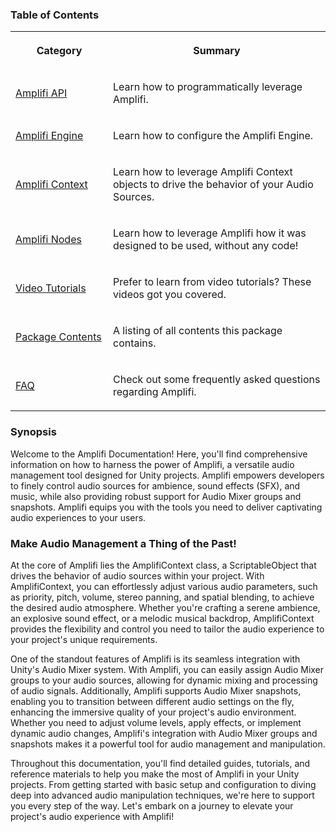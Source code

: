 ### Table of Contents

<table data-table-width="760" data-layout="default" data-local-id="16e7b636-b60b-4690-aac4-bd84d1157cd5" class="confluenceTable"><colgroup><col style="width: 219.0px;"><col style="width: 536.0px;"></colgroup><tbody><tr><th class="confluenceTh"><p><strong>Category</strong></p></th><th class="confluenceTh"><p><strong>Summary</strong></p></th></tr><tr><td class="confluenceTd"><p><a href="Amplifi-API_21594340.md" data-linked-resource-id="21594340" data-linked-resource-version="15" data-linked-resource-type="page">Amplifi API</a></p></td><td class="confluenceTd"><p>Learn how to programmatically leverage Amplifi.</p></td></tr><tr><td class="confluenceTd"><p><a href="Amplifi-Engine-Configuration_30474242.md" data-linked-resource-id="30474242" data-linked-resource-version="6" data-linked-resource-type="page">Amplifi Engine</a></p></td><td class="confluenceTd"><p>Learn how to configure the Amplifi Engine.</p></td></tr><tr><td class="confluenceTd"><p><a href="Amplifi-Context-Configuration_29852062.md" data-linked-resource-id="29852062" data-linked-resource-version="3" data-linked-resource-type="page">Amplifi Context</a></p></td><td class="confluenceTd"><p>Learn how to leverage Amplifi Context objects to drive the behavior of your Audio Sources.</p></td></tr><tr><td class="confluenceTd"><p><a href="Amplifi-Node-Configuration_28573705.md" data-linked-resource-id="28573705" data-linked-resource-version="8" data-linked-resource-type="page">Amplifi Nodes</a></p></td><td class="confluenceTd"><p>Learn how to leverage Amplifi how it was designed to be used, without any code!</p></td></tr><tr><td class="confluenceTd"><p><a href="Video-Tutorials_29884437.md" data-linked-resource-id="29884437" data-linked-resource-version="4" data-linked-resource-type="page">Video Tutorials</a></p></td><td class="confluenceTd"><p>Prefer to learn from video tutorials? These videos got you covered.</p></td></tr><tr><td class="confluenceTd"><p><a href="Package-Contents_30179344.md" data-linked-resource-id="30179344" data-linked-resource-version="6" data-linked-resource-type="page">Package Contents</a></p></td><td class="confluenceTd"><p>A listing of all contents this package contains.</p></td></tr><tr><td class="confluenceTd"><p><a href="FAQ_30146999.md" data-linked-resource-id="30146999" data-linked-resource-version="2" data-linked-resource-type="page">FAQ</a></p></td><td class="confluenceTd"><p>Check out some frequently asked questions regarding Amplifi.</p></td></tr></tbody></table>

### Synopsis

Welcome to the Amplifi Documentation! Here, you'll find comprehensive information on how to harness the power of Amplifi, a versatile audio management tool designed for Unity projects. Amplifi empowers developers to finely control audio sources for ambience, sound effects (SFX), and music, while also providing robust support for Audio Mixer groups and snapshots. Amplifi equips you with the tools you need to deliver captivating audio experiences to your users.

### Make Audio Management a Thing of the Past!

At the core of Amplifi lies the AmplifiContext class, a ScriptableObject that drives the behavior of audio sources within your project. With AmplifiContext, you can effortlessly adjust various audio parameters, such as priority, pitch, volume, stereo panning, and spatial blending, to achieve the desired audio atmosphere. Whether you're crafting a serene ambience, an explosive sound effect, or a melodic musical backdrop, AmplifiContext provides the flexibility and control you need to tailor the audio experience to your project's unique requirements.

One of the standout features of Amplifi is its seamless integration with Unity's Audio Mixer system. With Amplifi, you can easily assign Audio Mixer groups to your audio sources, allowing for dynamic mixing and processing of audio signals. Additionally, Amplifi supports Audio Mixer snapshots, enabling you to transition between different audio settings on the fly, enhancing the immersive quality of your project's audio environment. Whether you need to adjust volume levels, apply effects, or implement dynamic audio changes, Amplifi's integration with Audio Mixer groups and snapshots makes it a powerful tool for audio management and manipulation.

Throughout this documentation, you'll find detailed guides, tutorials, and reference materials to help you make the most of Amplifi in your Unity projects. From getting started with basic setup and configuration to diving deep into advanced audio manipulation techniques, we're here to support you every step of the way. Let's embark on a journey to elevate your project's audio experience with Amplifi!